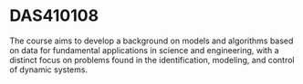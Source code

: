 # DAS410108

The course aims to develop a background on models and algorithms based on data for fundamental
applications in science and engineering, with a distinct focus on problems found in the identification,
modeling, and control of dynamic systems.
